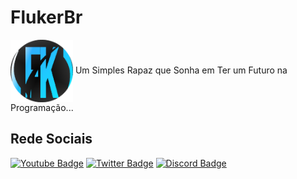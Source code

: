 # FlukerBr
<p align="left">
  <img alt="." src="./img/fkcircle.png" width="100" height="100" <p align="center"> Um Simples Rapaz que Sonha em Ter um Futuro na Programação... </p>

## Rede Sociais
[![Youtube Badge](https://img.shields.io/badge/-Youtube-FF0000?style=flat-square&labelColor=FF0000&logo=youtube&logoColor=white&link=https://www.youtube.com/channel/UCDdCTajzvgVpm8SWDMdIZ2g)](https://www.youtube.com/channel/UCDdCTajzvgVpm8SWDMdIZ2g)
[![Twitter Badge](https://img.shields.io/badge/-Twitter-1ca0f1?style=flat-square&labelColor=1ca0f1&logo=twitter&logoColor=white&link=https://twitter.com/FlukerBr)](https://twitter.com/FlukerBr)
[![Discord Badge](https://img.shields.io/badge/Discord-7289DA?style=for-the-badge&logo=discord&logoColor=white=https://discord.com/channels/@me/661442512962977803)](https://discord.com/channels/@me/661442512962977803)
